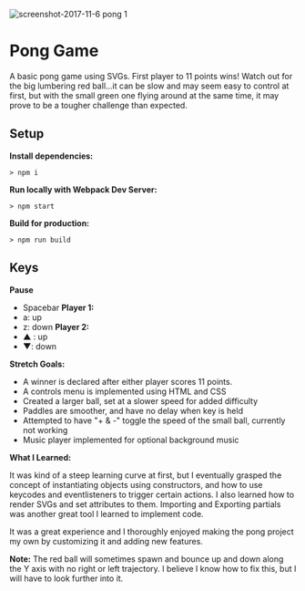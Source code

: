 ![screenshot-2017-11-6 pong 1](https://user-images.githubusercontent.com/32422707/32456731-756c396c-c2db-11e7-8118-a874daf3bf0e.png)

# Pong Game

A basic pong game using SVGs. First player to 11 points wins! Watch out for the big lumbering red ball...it can be slow and may seem easy to control at first, but with the small green one flying around at the same time, it may prove to be a tougher challenge than expected.

## Setup

**Install dependencies:**

`> npm i`

**Run locally with Webpack Dev Server:**

`> npm start`

**Build for production:**

`> npm run build`

## Keys

**Pause**
* Spacebar
**Player 1:**
* a: up
* z: down
**Player 2:**
* ▲ : up
* ▼: down

**Stretch Goals:**

* A winner is declared after either player scores 11 points. 
* A controls menu is implemented using HTML and CSS
* Created a larger ball, set at a slower speed for added difficulty 
* Paddles are smoother, and have no delay when key is held
* Attempted to have "+ & -" toggle the speed of the small ball, currently not working
* Music player implemented for optional background music

**What I Learned:**

It was kind of a steep learning curve at first, but I eventually grasped the concept of instantiating objects using constructors, and how to use keycodes and eventlisteners to trigger certain actions. I also learned how to render SVGs and set attributes to them. Importing and Exporting partials was another great tool I learned to implement code. 

It was a great experience and I thoroughly enjoyed making the pong project my own by customizing it and adding new features.

**Note:** The red ball will sometimes spawn and bounce up and down along the Y axis with no right or left trajectory. I believe I know how to fix this, but I will have to look further into it.






